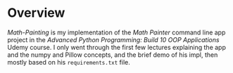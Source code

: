 # Overview

_Math-Painting_ is my implementation of the *Math Painter* command line app project in the *Advanced Python Programming: Build 10 OOP Applications* Udemy course.  I only went through the first 
few lectures explaining the app and the numpy and Pillow
concepts, and the brief demo of his impl, then mostly based on his `requirements.txt` file. 
